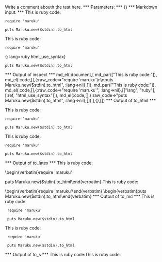 Write a comment abouth the test here.
*** Parameters: ***
{}
*** Markdown input: ***
This is ruby code:

	require 'maruku'
	
	puts Maruku.new($stdin).to_html

This is ruby code:

	require 'maruku'
{: lang=ruby html_use_syntax}
	
	puts Maruku.new($stdin).to_html
*** Output of inspect ***
md_el(:document,[
	md_par(["This is ruby code:"]),
	md_el(:code,[],{:raw_code=>"require 'maruku'\n\nputs Maruku.new($stdin).to_html", :lang=>nil},[]),
	md_par(["This is ruby code:"]),
	md_el(:code,[],{:raw_code=>"require 'maruku'", :lang=>nil},[["lang", "ruby"], [:ref, "html_use_syntax"]]),
	md_el(:code,[],{:raw_code=>"puts Maruku.new($stdin).to_html", :lang=>nil},[])
],{},[])
*** Output of to_html ***
<p>This is ruby code:</p>

<pre><code>require 'maruku'

puts Maruku.new($stdin).to_html</code></pre>

<p>This is ruby code:</p>

<pre class="ruby"><code class="ruby"><span class="ident">require</span> <span class="punct">'</span><span class="string">maruku</span><span class="punct">'</span></code></pre>

<pre><code>puts Maruku.new($stdin).to_html</code></pre>
*** Output of to_latex ***
This is ruby code:

\begin{verbatim}require 'maruku'

puts Maruku.new($stdin).to_html\end{verbatim}
This is ruby code:

\begin{verbatim}require 'maruku'\end{verbatim}
\begin{verbatim}puts Maruku.new($stdin).to_html\end{verbatim}
*** Output of to_md ***
This is ruby code:

     require 'maruku'
     
     puts Maruku.new($stdin).to_html

This is ruby code:

     require 'maruku'

     puts Maruku.new($stdin).to_html
*** Output of to_s ***
This is ruby code:This is ruby code:
